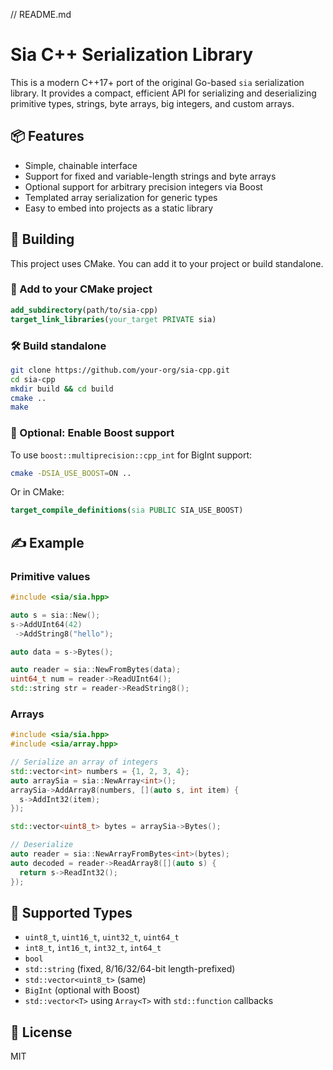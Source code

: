 // README.md

# Sia C++ Serialization Library

This is a modern C++17+ port of the original Go-based `sia` serialization library. It provides a compact, efficient API for serializing and deserializing primitive types, strings, byte arrays, big integers, and custom arrays.

## 📦 Features

- Simple, chainable interface
- Support for fixed and variable-length strings and byte arrays
- Optional support for arbitrary precision integers via Boost
- Templated array serialization for generic types
- Easy to embed into projects as a static library

## 🔧 Building

This project uses CMake. You can add it to your project or build standalone.

### 🔗 Add to your CMake project

```cmake
add_subdirectory(path/to/sia-cpp)
target_link_libraries(your_target PRIVATE sia)
```

### 🛠 Build standalone

```bash
git clone https://github.com/your-org/sia-cpp.git
cd sia-cpp
mkdir build && cd build
cmake ..
make
```

### 🔄 Optional: Enable Boost support

To use `boost::multiprecision::cpp_int` for BigInt support:

```bash
cmake -DSIA_USE_BOOST=ON ..
```

Or in CMake:

```cmake
target_compile_definitions(sia PUBLIC SIA_USE_BOOST)
```

## ✍️ Example

### Primitive values

```cpp
#include <sia/sia.hpp>

auto s = sia::New();
s->AddUInt64(42)
 ->AddString8("hello");

auto data = s->Bytes();

auto reader = sia::NewFromBytes(data);
uint64_t num = reader->ReadUInt64();
std::string str = reader->ReadString8();
```

### Arrays

```cpp
#include <sia/sia.hpp>
#include <sia/array.hpp>

// Serialize an array of integers
std::vector<int> numbers = {1, 2, 3, 4};
auto arraySia = sia::NewArray<int>();
arraySia->AddArray8(numbers, [](auto s, int item) {
  s->AddInt32(item);
});

std::vector<uint8_t> bytes = arraySia->Bytes();

// Deserialize
auto reader = sia::NewArrayFromBytes<int>(bytes);
auto decoded = reader->ReadArray8([](auto s) {
  return s->ReadInt32();
});
```

## 🧪 Supported Types

- `uint8_t`, `uint16_t`, `uint32_t`, `uint64_t`
- `int8_t`, `int16_t`, `int32_t`, `int64_t`
- `bool`
- `std::string` (fixed, 8/16/32/64-bit length-prefixed)
- `std::vector<uint8_t>` (same)
- `BigInt` (optional with Boost)
- `std::vector<T>` using `Array<T>` with `std::function` callbacks

## 🧩 License

MIT
